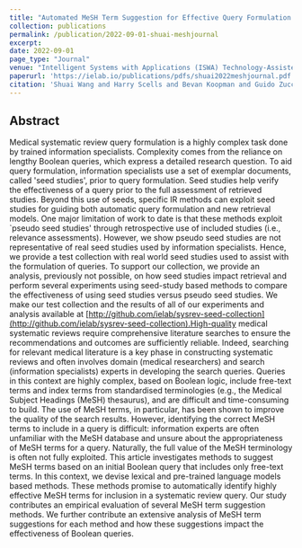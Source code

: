```yaml
---
title: "Automated MeSH Term Suggestion for Effective Query Formulation in Systematic Reviews Literature Search"
collection: publications
permalink: /publication/2022-09-01-shuai-meshjournal
excerpt: 
date: 2022-09-01
page_type: "Journal"
venue: "Intelligent Systems with Applications (ISWA) Technology-Assisted Review Systems Special Issue"
paperurl: 'https://ielab.io/publications/pdfs/shuai2022meshjournal.pdf'
citation: 'Shuai Wang and Harry Scells and Bevan Koopman and Guido Zuccon. 2022. Automated MeSH Term Suggestion for Effective Query Formulation in Systematic Reviews Literature Search. In Intelligent Systems with Applications (ISWA) Technology-Assisted Review Systems Special Issue.'
---
```


## Abstract
Medical systematic review query formulation is a highly complex task done by trained information specialists. Complexity comes from the reliance on lengthy Boolean queries, which express a detailed research question. To aid query formulation, information specialists use a set of exemplar documents, called 'seed studies', prior to query formulation. Seed studies help verify the effectiveness of a query prior to the full assessment of retrieved studies. Beyond this use of seeds, specific IR methods can exploit seed studies for guiding both automatic query formulation and new retrieval models. One major limitation of work to date is that these methods exploit `pseudo seed studies' through retrospective use of included studies (i.e., relevance assessments). However, we show pseudo seed studies are not representative of real seed studies used by information specialists. Hence, we provide a test collection with real world seed studies used to assist with the formulation of queries. To support our collection, we provide an analysis, previously not possible, on how seed studies impact retrieval and perform several experiments using seed-study based methods to compare the effectiveness of using seed studies versus pseudo seed studies. We make our test collection and the results of all of our experiments and analysis available at [http://github.com/ielab/sysrev-seed-collection](http://github.com/ielab/sysrev-seed-collection).High-quality medical systematic reviews require comprehensive literature searches to ensure the recommendations and outcomes are sufficiently reliable. Indeed, searching for relevant medical literature is a key phase in constructing systematic reviews and often involves domain (medical researchers) and search (information specialists) experts in developing the search queries. Queries in this context are highly complex, based on Boolean logic, include free-text terms and index terms from standardised terminologies (e.g., the Medical Subject Headings (MeSH) thesaurus), and are difficult and time-consuming to build. The use of MeSH terms, in particular, has been shown to improve the quality of the search results. However, identifying the correct MeSH terms to include in a query is difficult: information experts are often unfamiliar with the MeSH database and unsure about the appropriateness of MeSH terms for a query. Naturally, the full value of the MeSH terminology is often not fully exploited.
This article investigates methods to suggest MeSH terms based on an initial Boolean query that includes only free-text terms. In this context, we devise lexical and pre-trained language models based methods. These methods promise to automatically identify highly effective MeSH terms for inclusion in a systematic review query. Our study contributes an empirical evaluation of several MeSH term suggestion methods. We further contribute an extensive analysis of MeSH term suggestions for each method and how these suggestions impact the effectiveness of Boolean queries.